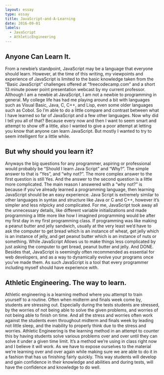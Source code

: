 ```yaml
---
layout: essay
type: essay
title: JavaScript-and-A-Learning
date: 2016-09-01
labels:
  - JavaScript
  - AthleticEngineering
---
```


## Anyone Can Learn It.
From a newbie’s standpoint, JavaScript may be a language that everyone should learn.  However, at the time of this writing, my viewpoints and experience of JavaScript is limited to the basic knowledge taken from the “Basic JavaScript” challenges offered at “freecodecamp.com” and a short 13 minute power point presentation webcast by my current professor.  Although I am a newbie at JavaScript, I am not a newbie to programming in general.  My college life has had me playing around  a bit with languages such as Visual Basic, Java, C, C++, and Lisp, even some older languages such as Cobol.  So I’m able to do a little compare and contrast between what I have learned so far of JavaScript and a few other languages.  Now why did I tell you all of that?  Because every now and then I want to seem smart and attempt to show off a little, also I wanted to give a poor attempt at letting you know that anyone can learn JavaScript.  But mostly I wanted to try to seem intelligent for a little while.

## But why should you learn it?
Anyways the big questions for any programmer, aspiring or professional would probably be “Should I learn Java Script” and “Why?”.  The  simple answer to that is “Yes”, and “why not?”.  The more complex answer to the first question is still Yes.  And the answer to the second question is a little more complicated.  The main reason I answered with a “why not?” is because if you’ve already learned a programming language, then learning JavaScript should be an easy experience.  Java Script is extremely similar to other languages in syntax and structure like Java or C and C++, however it’s simpler and less nitpicky and complicated.  For me, JavaScript took away all the unnecessary details, like different variable initializations and made programming a little more like how I imagined programming would be after my first day in my first programming class.  If programming was like making a peanut butter and jelly sandwich, usually at the very least we’d have to ask the computer to get bread which is an instance of wheat, get jelly which is an instance of jelly, and get peanut butter which is an instance of nuts or something.  While JavaScript Allows us to make things less complicated by just asking the computer to get bread, peanut butter and jelly.  And DONE.   Besides that, JavaScript is seemingly often recommended as essential for web developers, and as a way to dynamically evolve your programs once you’ve made them.  As such JavaScript is a tool that every programmer including myself should have experience with.

## Athletic Engineering.  The way to learn.
Athletic engineering is a learning method where you attempt to train yourself to a routine.  Often when midterm and finals week come by, students are stressing out.  Especially during the tests students are stressed, by the worries of not being able to solve the given problems, and worries of not being able to finish on time.  And all the stress and worries often work against the students even throughout midterm and finals week by leading not little sleep, and the inability to properly think due to the stress and worries.  Athletic Engineering is the learning method in an attempt to counter this by having students solve various problems over and over until they can solve it under a given time limit.  It’s a method we’re using in class right now and I believe it will work.  As we have to expose ourselves to the material we’re learning over and over again while making sure we are able to do it in a fashion that has us finishing fairly quickly.  This way students will develop and gain confidence in their knowledge and abilities and during tests, will have the confidence and knowledge to do well.
